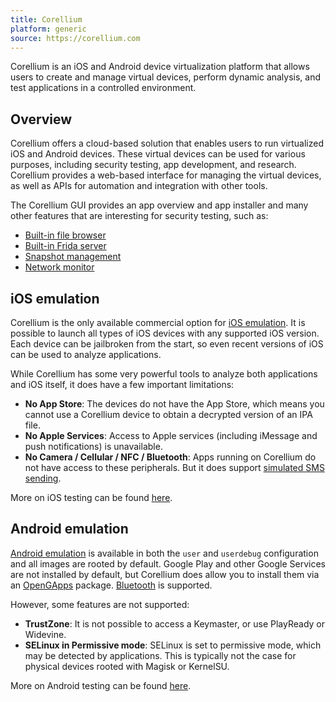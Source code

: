 ```yaml
---
title: Corellium
platform: generic
source: https://corellium.com
---
```


Corellium is an iOS and Android device virtualization platform that allows users to create and manage virtual devices, perform dynamic analysis, and test applications in a controlled environment.

## Overview

Corellium offers a cloud-based solution that enables users to run virtualized iOS and Android devices. These virtual devices can be used for various purposes, including security testing, app development, and research. Corellium provides a web-based interface for managing the virtual devices, as well as APIs for automation and integration with other tools.

The Corellium GUI provides an app overview and app installer and many other features that are interesting for security testing, such as:

- [Built-in file browser](https://support.corellium.com/features/files/)
- [Built-in Frida server](https://support.corellium.com/features/frida/)
- [Snapshot management](https://support.corellium.com/features/snapshots)
- [Network monitor](https://support.corellium.com/features/network-monitor/)
  
## iOS emulation

Corellium is the only available commercial option for [iOS emulation](https://support.corellium.com/devices/ios). It is possible to launch all types of iOS devices with any supported iOS version. Each device can be jailbroken from the start, so even recent versions of iOS can be used to analyze applications.

While Corellium has some very powerful tools to analyze both applications and iOS itself, it does have a few important limitations:

- **No App Store**: The devices do not have the App Store, which means you cannot use a Corellium device to obtain a decrypted version of an IPA file.
- **No Apple Services**: Access to Apple services (including iMessage and push notifications) is unavailable.
- **No Camera / Cellular / NFC / Bluetooth**: Apps running on Corellium do not have access to these peripherals. But it does support [simulated SMS sending](https://support.corellium.com/features/messaging).

More on iOS testing can be found [here](https://support.corellium.com/features/apps/testing-ios-apps).

## Android emulation

[Android emulation](https://support.corellium.com/devices/android) is available in both the `user` and `userdebug` configuration and all images are rooted by default. Google Play and other Google Services are not installed by default, but Corellium does allow you to install them via an [OpenGApps](https://support.corellium.com/features/apps/opengapps) package. [Bluetooth](https://support.corellium.com/features/apps/bluetooth) is supported.

However, some features are not supported:

- **TrustZone**: It is not possible to access a Keymaster, or use PlayReady or Widevine.
- **SELinux in Permissive mode**: SELinux is set to permissive mode, which may be detected by applications. This is typically not the case for physical devices rooted with Magisk or KernelSU.

More on Android testing can be found [here](https://support.corellium.com/features/apps/debug-test-android-apps).
